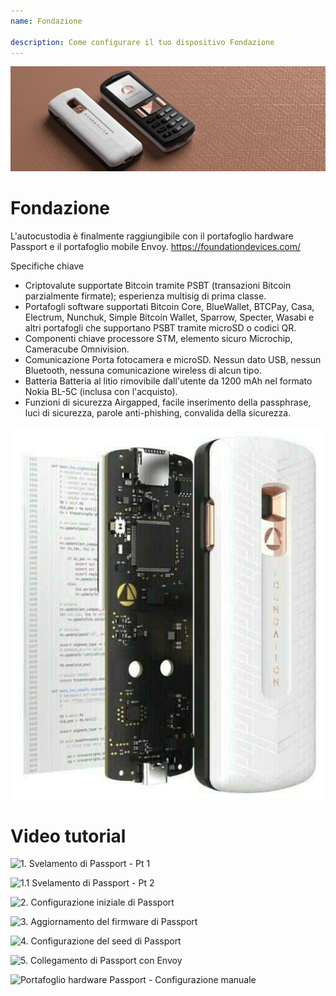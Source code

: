 ```yaml
---
name: Fondazione

description: Come configurare il tuo dispositivo Fondazione
---
```


![cover](assets/cover.jpeg)

# Fondazione

L'autocustodia è finalmente raggiungibile con il portafoglio hardware Passport e il portafoglio mobile Envoy. https://foundationdevices.com/

Specifiche chiave

- Criptovalute supportate Bitcoin tramite PSBT (transazioni Bitcoin parzialmente firmate); esperienza multisig di prima classe.
- Portafogli software supportati Bitcoin Core, BlueWallet, BTCPay, Casa, Electrum, Nunchuk, Simple Bitcoin Wallet, Sparrow, Specter, Wasabi e altri portafogli che supportano PSBT tramite microSD o codici QR.
- Componenti chiave processore STM, elemento sicuro Microchip, Cameracube Omnivision.
- Comunicazione Porta fotocamera e microSD. Nessun dato USB, nessun Bluetooth, nessuna comunicazione wireless di alcun tipo.
- Batteria Batteria al litio rimovibile dall'utente da 1200 mAh nel formato Nokia BL-5C (inclusa con l'acquisto).
- Funzioni di sicurezza Airgapped, facile inserimento della passphrase, luci di sicurezza, parole anti-phishing, convalida della sicurezza.

![device](assets/1.jpeg)

# Video tutorial

![1. Svelamento di Passport - Pt 1](https://youtu.be/rUGTWWUlCgU)

![1.1 Svelamento di Passport - Pt 2](https://youtu.be/IXj-s-7odFQ)

![2. Configurazione iniziale di Passport](https://youtu.be/o4VxtDdcFUU)

![3. Aggiornamento del firmware di Passport](https://youtu.be/YZQF9ATUnHU)

![4. Configurazione del seed di Passport](https://youtu.be/3dmLeCnNGSI)

![5. Collegamento di Passport con Envoy](https://youtu.be/x-EERNXlvrc)

![Portafoglio hardware Passport - Configurazione manuale](https://youtu.be/UKzMHsjJFYU)
